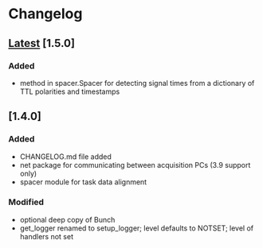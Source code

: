 # Changelog
## [Latest](https://github.com/int-brain-lab/iblutil/commits/main) [1.5.0]

### Added

- method in spacer.Spacer for detecting signal times from a dictionary of TTL polarities and timestamps

## [1.4.0]

### Added

- CHANGELOG.md file added
- net package for communicating between acquisition PCs (3.9 support only)
- spacer module for task data alignment

### Modified

- optional deep copy of Bunch
- get_logger renamed to setup_logger; level defaults to NOTSET; level of handlers not set
